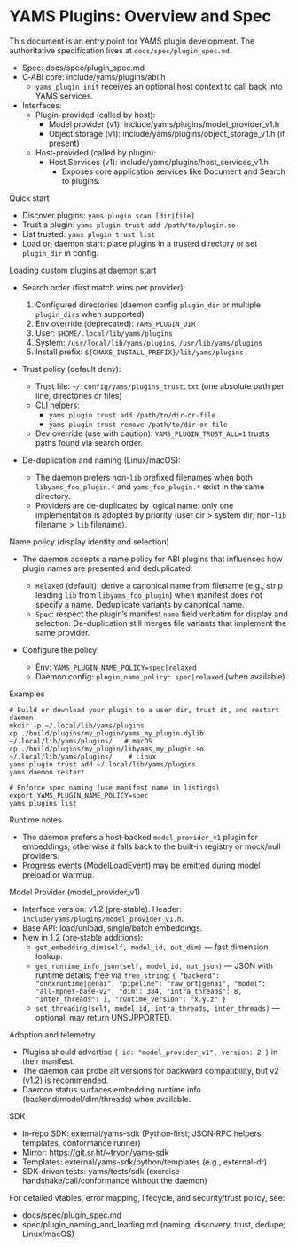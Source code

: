 # YAMS Plugins: Overview and Spec

This document is an entry point for YAMS plugin development. The authoritative
specification lives at `docs/spec/plugin_spec.md`.

- Spec: docs/spec/plugin_spec.md
- C‑ABI core: include/yams/plugins/abi.h
  - `yams_plugin_init` receives an optional host context to call back into YAMS services.
- Interfaces:
  - Plugin-provided (called by host):
    - Model provider (v1): include/yams/plugins/model_provider_v1.h
    - Object storage (v1): include/yams/plugins/object_storage_v1.h (if present)
  - Host-provided (called by plugin):
    - Host Services (v1): include/yams/plugins/host_services_v1.h
      - Exposes core application services like Document and Search to plugins.

Quick start
- Discover plugins: `yams plugin scan [dir|file]`
- Trust a plugin: `yams plugin trust add /path/to/plugin.so`
- List trusted: `yams plugin trust list`
- Load on daemon start: place plugins in a trusted directory or set `plugin_dir` in config.

Loading custom plugins at daemon start
- Search order (first match wins per provider):
  1) Configured directories (daemon config `plugin_dir` or multiple `plugin_dirs` when supported)
  2) Env override (deprecated): `YAMS_PLUGIN_DIR`
  3) User: `$HOME/.local/lib/yams/plugins`
  4) System: `/usr/local/lib/yams/plugins`, `/usr/lib/yams/plugins`
  5) Install prefix: `${CMAKE_INSTALL_PREFIX}/lib/yams/plugins`

- Trust policy (default deny):
  - Trust file: `~/.config/yams/plugins_trust.txt` (one absolute path per line, directories or files)
  - CLI helpers:
    - `yams plugin trust add /path/to/dir-or-file`
    - `yams plugin trust remove /path/to/dir-or-file`
  - Dev override (use with caution): `YAMS_PLUGIN_TRUST_ALL=1` trusts paths found via search order.

- De-duplication and naming (Linux/macOS):
  - The daemon prefers non-`lib` prefixed filenames when both `libyams_foo_plugin.*` and
    `yams_foo_plugin.*` exist in the same directory.
  - Providers are de-duplicated by logical name: only one implementation is adopted by priority
    (user dir > system dir; non-`lib` filename > `lib` filename).

Name policy (display identity and selection)
- The daemon accepts a name policy for ABI plugins that influences how plugin names are presented
  and deduplicated:
  - `Relaxed` (default): derive a canonical name from filename (e.g., strip leading `lib` from
    `libyams_foo_plugin`) when manifest does not specify a name. Deduplicate variants by canonical
    name.
  - `Spec`: respect the plugin’s manifest `name` field verbatim for display and selection.
    De-duplication still merges file variants that implement the same provider.

- Configure the policy:
  - Env: `YAMS_PLUGIN_NAME_POLICY=spec|relaxed`
  - Daemon config: `plugin_name_policy: spec|relaxed` (when available)

Examples
```
# Build or download your plugin to a user dir, trust it, and restart daemon
mkdir -p ~/.local/lib/yams/plugins
cp ./build/plugins/my_plugin/yams_my_plugin.dylib ~/.local/lib/yams/plugins/   # macOS
cp ./build/plugins/my_plugin/libyams_my_plugin.so ~/.local/lib/yams/plugins/    # Linux
yams plugin trust add ~/.local/lib/yams/plugins
yams daemon restart

# Enforce spec naming (use manifest name in listings)
export YAMS_PLUGIN_NAME_POLICY=spec
yams plugins list
```

Runtime notes
- The daemon prefers a host‑backed `model_provider_v1` plugin for embeddings; otherwise it
  falls back to the built‑in registry or mock/null providers.
- Progress events (ModelLoadEvent) may be emitted during model preload or warmup.

Model Provider (model_provider_v1)
- Interface version: v1.2 (pre‑stable). Header: `include/yams/plugins/model_provider_v1.h`.
- Base API: load/unload, single/batch embeddings.
- New in 1.2 (pre‑stable additions):
  - `get_embedding_dim(self, model_id, out_dim)` — fast dimension lookup.
  - `get_runtime_info_json(self, model_id, out_json)` — JSON with runtime details; free via `free_string`:
    `{ "backend": "onnxruntime|genai", "pipeline": "raw_ort|genai", "model": "all-mpnet-base-v2", "dim": 384, "intra_threads": 8, "inter_threads": 1, "runtime_version": "x.y.z" }`
  - `set_threading(self, model_id, intra_threads, inter_threads)` — optional; may return UNSUPPORTED.

Adoption and telemetry
- Plugins should advertise `{ id: "model_provider_v1", version: 2 }` in their manifest.
- The daemon can probe alt versions for backward compatibility, but v2 (v1.2) is recommended.
- Daemon status surfaces embedding runtime info (backend/model/dim/threads) when available.

SDK
- In‑repo SDK: external/yams-sdk (Python‑first; JSON‑RPC helpers, templates, conformance runner)
- Mirror: https://git.sr.ht/~trvon/yams-sdk
- Templates: external/yams-sdk/python/templates (e.g., external-dr)
- SDK‑driven tests: yams/tests/sdk (exercise handshake/call/conformance without the daemon)

For detailed vtables, error mapping, lifecycle, and security/trust policy, see:
- docs/spec/plugin_spec.md
- spec/plugin_naming_and_loading.md (naming, discovery, trust, dedupe; Linux/macOS)
